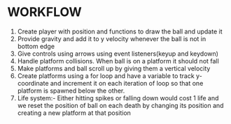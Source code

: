 # WORKFLOW

1. Create player with position and functions to draw the ball and update it
2. Provide gravity and add it to y velocity whenever the ball is not in bottom edge
3. Give controls using arrows using event listeners(keyup and keydown)
4. Handle platform collisions. When ball is on a platform it should not fall
5. Make platforms and ball scroll up by giving them a vertical velocity
6. Create platforms using a for loop and have a variable to track y-coordinate and increment it on each iteration of loop so that one platform is spawned below the other.
7. Life system:- Either hitting spikes or falling down would cost 1 life and we reset the position of ball on each death by changing its position and creating a new platform at that position

